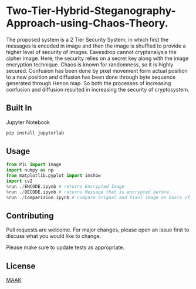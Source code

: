 # Two-Tier-Hybrid-Steganography-Approach-using-Chaos-Theory.

The proposed system is a 2 Tier Security System, in which first the messages is encoded in image and then the image is shuffled to provide a higher level of security of images. Eavesdrop cannot cryptanalysis the cipher image. Here, the security relies on a secret key along with the image encryption technique. Chaos is known for randomness, so it is highly secured. Confusion has been done by pixel movement form actual position to a new position and diffusion has been done through byte sequence generated through Henon map. So both the processes of increasing confusion and diffusion resulted in increasing the security of cryptosystem.

## Built In 

Jupyter Notebook



```bash
pip install jupyterlab
```

## Usage

```python
from PIL import Image
import numpy as np
from matplotlib.pyplot import imshow
import cv2
%run ./ENCODE.ipynb # returns Encrypted Image
%run ./DECODE.ipynb # returns Message that is encrypted before.
%run ./Comparision.ipynb # compare orignal and fianl image on basis of pixel intensity.

```

## Contributing
Pull requests are welcome. For major changes, please open an issue first to discuss what you would like to change.

Please make sure to update tests as appropriate.

## License
[MAAK](https://mrmaak.tech/)
